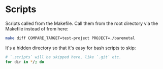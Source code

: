 # Scripts

Scripts called from the Makefile.
Call them from the root directory via the Makefile instead of from here:

```bash
make diff COMPARE_TARGET=test-project PROJECT=./baremetal
```

It's a hidden directory so that it's easy for bash scripts to skip:

```bash
# `.scripts` will be skipped here, like `.git` etc.
for dir in */; do
```